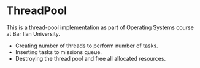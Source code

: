 # ThreadPool
This is a thread-pool implementation as part of Operating Systems course at Bar Ilan University.<br/>
- Creating number of threads to perform number of tasks.
- Inserting tasks to missions queue.
- Destroying the thread pool and free all allocated resources.
